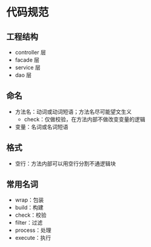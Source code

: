 # 代码规范

## 工程结构

- controller 层
- facade 层
- service 层
- dao 层

## 命名

- 方法名：动词或动词短语；方法名尽可能望文生义
  - check：仅做校验，在方法内部不做改变变量的逻辑
- 变量：名词或名词短语

## 格式

- 空行：方法内部可以用空行分割不通逻辑块

## 常用名词

- wrap：包装
- build：构建
- check：校验
- filter：过滤
- process：处理
- execute：执行
